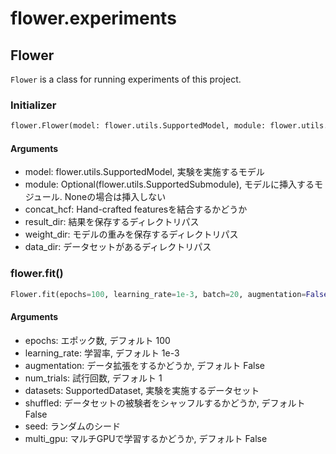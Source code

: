 # flower.experiments

## Flower
`Flower` is a class for running experiments of this project.

### Initializer
```python
flower.Flower(model: flower.utils.SupportedModel, module: flower.utils.SupportedSubmodule = None, concat_hcf=False, result_dir="./results/", weight_dir="./weights/", data_dir="./data")
```

#### Arguments
- model: flower.utils.SupportedModel, 実験を実施するモデル
- module: Optional(flower.utils.SupportedSubmodule), モデルに挿入するモジュール. Noneの場合は挿入しない
- concat_hcf: Hand-crafted featuresを結合するかどうか
- result_dir: 結果を保存するディレクトリパス
- weight_dir: モデルの重みを保存するディレクトリパス
- data_dir: データセットがあるディレクトリパス

### flower.fit()
```python
Flower.fit(epochs=100, learning_rate=1e-3, batch=20, augmentation=False, num_trials=1, datasets: SupportedDataset = flower.utils.SupportedDataset.HASC, shuffled=False, seed=0, multi_gpu=False)
```
#### Arguments
- epochs: エポック数, デフォルト 100
- learning_rate: 学習率, デフォルト 1e-3
- augmentation: データ拡張をするかどうか, デフォルト False
- num_trials: 試行回数, デフォルト 1
- datasets: SupportedDataset, 実験を実施するデータセット
- shuffled: データセットの被験者をシャッフルするかどうか, デフォルト False
- seed: ランダムのシード
- multi_gpu: マルチGPUで学習するかどうか, デフォルト False
 